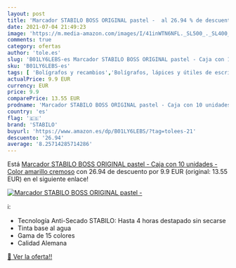 ```yaml
---
layout: post
title: 'Marcador STABILO BOSS ORIGINAL pastel -  al 26.94 % de descuento'
date: 2021-07-04 21:49:23
image: 'https://m.media-amazon.com/images/I/41inWTN6NFL._SL500_._SL400_.jpg'
comments: true
category: ofertas
author: 'tole.es'
slug: 'B01LY6LEBS-es Marcador STABILO BOSS ORIGINAL pastel - Caja con 10...'
sku: 'B01LY6LEBS-es'
tags: [ 'Bolígrafos y recambios','Bolígrafos, lápices y útiles de escritura','Oficina y papelería','Rotuladores y subrayadores','Subrayadores','stabilo', ]
actualPrice: 9.9 EUR
currency: EUR
price: 9.9
comparePrice: 13.55 EUR
prodname: 'Marcador STABILO BOSS ORIGINAL pastel - Caja con 10 unidades - Color amarillo cremoso'
country: 'es'
flag: '🇪🇸'
brand: 'STABILO'
buyurl: 'https://www.amazon.es/dp/B01LY6LEBS/?tag=tolees-21'
descuento: '26.94'
average: '8.25714285714286'
---
```


Está [Marcador STABILO BOSS ORIGINAL pastel - Caja con 10 unidades - Color amarillo cremoso](https://www.amazon.es/dp/B01LY6LEBS/?tag=tolees-21) con 26.94 de descuento por 9.9 EUR (original: 13.55 EUR) en el siguiente enlace!

[![Marcador STABILO BOSS ORIGINAL pastel - ](https://m.media-amazon.com/images/I/41inWTN6NFL._SL500_._SL400_.jpg)](https://www.amazon.es/dp/B01LY6LEBS/?tag=tolees-21)

ℹ️:

- Tecnología Anti-Secado STABILO: Hasta 4 horas destapado sin secarse
- Tinta base al agua
- Gama de 15 colores
- Calidad Alemana

[🛒 Ver la oferta!!](https://www.amazon.es/dp/B01LY6LEBS/?tag=tolees-21)
